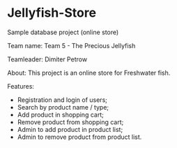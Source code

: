 # Jellyfish-Store
Sample database project (online store)

Team name: Team 5 - The Precious Jellyfish

Teamleader: Dimiter Petrow

About: This project is an online store for Freshwater fish.

Features:
- Registration and login of users;
- Search by product name / type;
- Add product in shopping cart;
- Remove product from shopping cart;
- Admin to add product in product list;
- Admin to remove product from product list.
